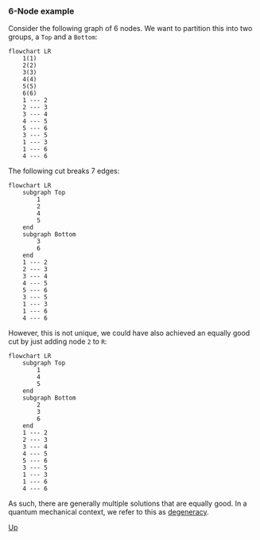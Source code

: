 ### 6-Node example
Consider the following graph of 6 nodes. We want to partition this into two groups, a `Top` and a `Bottom`:
```mermaid 
flowchart LR
    1(1) 
    2(2)
    3(3)
    4(4)
    5(5)
    6(6)
    1 --- 2
    2 --- 3
    3 --- 4
    4 --- 5
    5 --- 6
    3 --- 5
    1 --- 3
    1 --- 6
    4 --- 6
```

The following cut breaks 7 edges:
```mermaid
flowchart LR
    subgraph Top
	    1 
	    2
	    4
	    5
	end
    subgraph Bottom
	    3
	    6
	end
    1 --- 2
    2 --- 3
    3 --- 4
    4 --- 5
    5 --- 6
    3 --- 5
    1 --- 3
    1 --- 6
    4 --- 6
```

However, this is not unique, we could have also achieved an equally good cut by just adding node `2` to `R`:
```mermaid
flowchart LR 
    subgraph Top 
	    1 
	    4
	    5
	end
    subgraph Bottom
	    2
	    3
	    6
	end
    1 --- 2
    2 --- 3
    3 --- 4
    4 --- 5
    5 --- 6
    3 --- 5
    1 --- 3
    1 --- 6
    4 --- 6
```

As such, there are generally multiple solutions that are equally good. In a quantum mechanical context, we refer to this as [degeneracy](https://en.wikipedia.org/wiki/Degenerate_energy_levels).



[Up](./README.md)